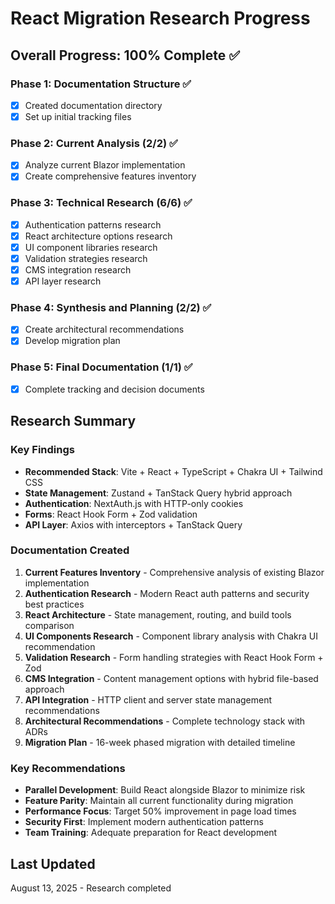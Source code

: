 # React Migration Research Progress

## Overall Progress: 100% Complete ✅

### Phase 1: Documentation Structure ✅
- [x] Created documentation directory
- [x] Set up initial tracking files

### Phase 2: Current Analysis (2/2) ✅
- [x] Analyze current Blazor implementation
- [x] Create comprehensive features inventory

### Phase 3: Technical Research (6/6) ✅
- [x] Authentication patterns research
- [x] React architecture options research
- [x] UI component libraries research
- [x] Validation strategies research
- [x] CMS integration research
- [x] API layer research

### Phase 4: Synthesis and Planning (2/2) ✅
- [x] Create architectural recommendations
- [x] Develop migration plan

### Phase 5: Final Documentation (1/1) ✅
- [x] Complete tracking and decision documents

## Research Summary

### Key Findings
- **Recommended Stack**: Vite + React + TypeScript + Chakra UI + Tailwind CSS
- **State Management**: Zustand + TanStack Query hybrid approach
- **Authentication**: NextAuth.js with HTTP-only cookies
- **Forms**: React Hook Form + Zod validation
- **API Layer**: Axios with interceptors + TanStack Query

### Documentation Created
1. **Current Features Inventory** - Comprehensive analysis of existing Blazor implementation
2. **Authentication Research** - Modern React auth patterns and security best practices
3. **React Architecture** - State management, routing, and build tools comparison
4. **UI Components Research** - Component library analysis with Chakra UI recommendation
5. **Validation Research** - Form handling strategies with React Hook Form + Zod
6. **CMS Integration** - Content management options with hybrid file-based approach
7. **API Integration** - HTTP client and server state management recommendations
8. **Architectural Recommendations** - Complete technology stack with ADRs
9. **Migration Plan** - 16-week phased migration with detailed timeline

### Key Recommendations
- **Parallel Development**: Build React alongside Blazor to minimize risk
- **Feature Parity**: Maintain all current functionality during migration
- **Performance Focus**: Target 50% improvement in page load times
- **Security First**: Implement modern authentication patterns
- **Team Training**: Adequate preparation for React development

## Last Updated
August 13, 2025 - Research completed